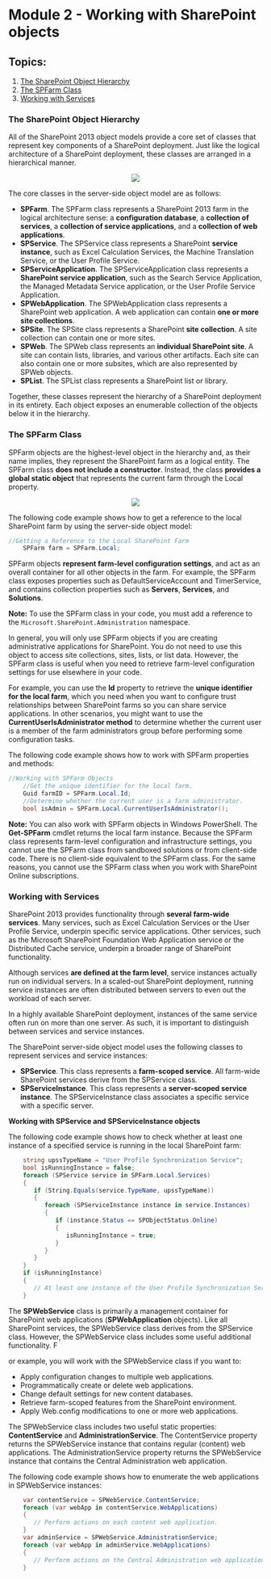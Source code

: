 # Module 2 - Working with SharePoint objects

## **Topics**:

1. [The SharePoint Object Hierarchy](#the-sharepoint-object-hierarchy)
2. [The SPFarm Class](#the-spfarm-class)
3. [Working with Services](#working-with-services)

### **The SharePoint Object Hierarchy**

All of the SharePoint 2013 object models provide a core set of classes that represent key components of a SharePoint deployment. Just like the logical architecture of a SharePoint deployment, these classes are arranged in a hierarchical manner.

<p align="center">
  <img src="https://user-images.githubusercontent.com/66135471/215712989-d9de2f02-741a-4821-a2ce-74cca4a59697.png">
</p>

The core classes in the server-side object model are as follows:
- **SPFarm**. The SPFarm class represents a SharePoint 2013 farm in the logical architecture sense: a **configuration database**, a **collection of services**, a **collection of service applications**, and a **collection of web applications**. 
- **SPService**. The SPService class represents a SharePoint **service instance**, such as Excel Calculation Services, the Machine Translation Service, or the User Profile Service.
- **SPServiceApplication**. The SPServiceApplication class represents a **SharePoint service application**, such as the Search Service Application, the Managed Metadata Service application, or the User Profile Service Application.
- **SPWebApplication**. The SPWebApplication class represents a SharePoint web application. A web application can contain **one or more site collections**.
- **SPSite**. The SPSite class represents a SharePoint **site collection**. A site collection can contain one or more sites.
- **SPWeb**. The SPWeb class represents an **individual SharePoint site**. A site can contain lists, libraries, and various other artifacts. Each site can also contain one or more subsites, which are also represented by SPWeb objects. 
- **SPList**. The SPList class represents a SharePoint list or library.

Together, these classes represent the hierarchy of a SharePoint deployment in its entirety. Each object exposes an enumerable collection of the objects below it in the hierarchy.

### **The SPFarm Class**

SPFarm objects are the highest-level object in the hierarchy and, as their name implies, they represent the SharePoint farm as a logical entity. The SPFarm class **does not include a constructor**. Instead, the class **provides a global static object** that represents the current farm through the Local property.

<p align="center">
  <img src="https://user-images.githubusercontent.com/66135471/215716257-20e27591-89ba-47da-9657-e39ade82a58a.png">
</p>

The following code example shows how to get a reference to the local SharePoint farm by using the server-side object model:

```C#
//Getting a Reference to the Local SharePoint Farm 
	SPFarm farm = SPFarm.Local;
```

SPFarm objects **represent farm-level configuration settings**, and act as an overall container for all other objects in the farm. For example, the SPFarm class exposes properties such as DefaultServiceAccount and TimerService, and contains collection properties such as **Servers**, **Services**, and **Solutions**.

**Note:** To use the SPFarm class in your code, you must add a reference to the ```Microsoft.SharePoint.Administration``` namespace.

In general, you will only use SPFarm objects if you are creating administrative applications for SharePoint. You do not need to use this object to access site collections, sites, lists, or list data. However, the SPFarm class is useful when you need to retrieve farm-level configuration settings for use elsewhere in your code. 

For example, you can use the **Id** property to retrieve the **unique identifier for the local farm**, which you need when you want to configure trust relationships between SharePoint farms so you can share service applications. In other scenarios, you might want to use the **CurrentUserIsAdministrator method** to determine whether the current user is a member of the farm administrators group before performing some configuration tasks.

The following code example shows how to work with SPFarm properties and methods:
```C#
//Working with SPFarm Objects
	//Get the unique identifier for the local farm.
	Guid farmID = SPFarm.Local.Id;
	//Determine whether the current user is a farm administrator.
	bool isAdmin = SPFarm.Local.CurrentUserIsAdministrator();
```

**Note:** You can also work with SPFarm objects in Windows PowerShell. The **Get-SPFarm** cmdlet returns the local farm instance.
Because the SPFarm class represents farm-level configuration and infrastructure settings, you cannot use the SPFarm class from sandboxed solutions or from client-side code. There is no client-side equivalent to the SPFarm class. For the same reasons, you cannot use the SPFarm class when you work with SharePoint Online subscriptions.

### **Working with Services**

SharePoint 2013 provides functionality through **several farm-wide services**. Many services, such as Excel Calculation Services or the User Profile Service, underpin specific service applications. Other services, such as the Microsoft SharePoint Foundation Web Application service or the Distributed Cache service, underpin a broader range of SharePoint functionality.

Although services **are defined at the farm level**, service instances actually run on individual servers. In a scaled-out SharePoint deployment, running service instances are often distributed between servers to even out the workload of each server. 

In a highly available SharePoint deployment, instances of the same service often run on more than one server. As such, it is important to distinguish between services and service instances. 

The SharePoint server-side object model uses the following classes to represent services and service instances:
- **SPService**. This class represents a **farm-scoped service**. All farm-wide SharePoint services derive from the SPService class. 
- **SPServiceInstance**. This class represents a **server-scoped service instance**. The SPServiceInstance class associates a specific service with a specific server.

**Working with SPService and SPServiceInstance objects**

The following code example shows how to check whether at least one instance of a specified service is running in the local SharePoint farm:
```C#
    string upssTypeName = "User Profile Synchronization Service";
	bool isRunningInstance = false;
	foreach (SPService service in SPFarm.Local.Services)
	{
	   if (String.Equals(service.TypeName, upssTypeName))
	   {
	      foreach (SPServiceInstance instance in service.Instances)
	      {
	         if (instance.Status == SPObjectStatus.Online)
	         {
	            isRunningInstance = true;
	         }
	      }
	   }
	}
	if (isRunningInstance)
	{
	   // At least one instance of the User Profile Synchronization Service is running.
	}
```

The **SPWebService** class is primarily a management container for SharePoint web applications (**SPWebApplication** objects). Like all SharePoint services, the SPWebService class derives from the SPService class. However, the SPWebService class includes some useful additional functionality. F

or example, you will work with the SPWebService class if you want to:
- Apply configuration changes to multiple web applications.
- Programmatically create or delete web applications.
- Change default settings for new content databases.
- Retrieve farm-scoped features from the SharePoint environment.
- Apply Web.config modifications to one or more web applications.

The SPWebService class includes two useful static properties: **ContentService** and **AdministrationService**. The ContentService property returns the SPWebService instance that contains regular (content) web applications. The AdministrationService property returns the SPWebService instance that contains the Central Administration web application. 

The following code example shows how to enumerate the web applications in SPWebService instances:
```C#
	var contentService = SPWebService.ContentService;
	foreach (var webApp in contentService.WebApplications)
	{
	   // Perform actions on each content web application.
	}
	var adminService = SPWebService.AdministrationService;
	foreach (var webApp in adminService.WebApplications)
	{
	   // Perform actions on the Central Administration web application.
	}
```
